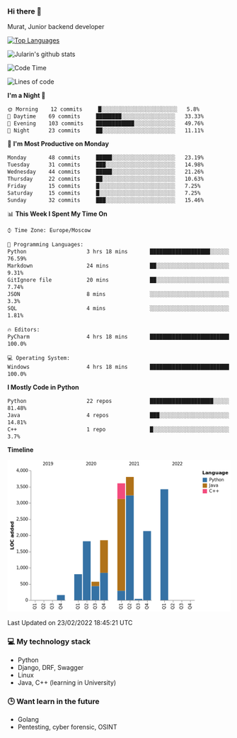 ### Hi there 👋

Murat, Junior backend developer

[![Top Languages](https://github-readme-stats.vercel.app/api/top-langs/?username=Jularin&layout=compact)]()

![Jularin's github stats](https://github-readme-stats.vercel.app/api?username=Jularin&show_icons=true&include_all_commits=true&count_private=true)

<!--START_SECTION:waka-->
![Code Time](http://img.shields.io/badge/Code%20Time-137%20hrs%2014%20mins-blue)

![Lines of code](https://img.shields.io/badge/From%20Hello%20World%20I%27ve%20Written-18%20Thousand%20lines%20of%20code-blue)

**I'm a Night 🦉** 

```text
🌞 Morning    12 commits     █░░░░░░░░░░░░░░░░░░░░░░░░   5.8% 
🌆 Daytime    69 commits     ████████░░░░░░░░░░░░░░░░░   33.33% 
🌃 Evening    103 commits    ████████████░░░░░░░░░░░░░   49.76% 
🌙 Night      23 commits     ██░░░░░░░░░░░░░░░░░░░░░░░   11.11%

```
📅 **I'm Most Productive on Monday** 

```text
Monday       48 commits     █████░░░░░░░░░░░░░░░░░░░░   23.19% 
Tuesday      31 commits     ███░░░░░░░░░░░░░░░░░░░░░░   14.98% 
Wednesday    44 commits     █████░░░░░░░░░░░░░░░░░░░░   21.26% 
Thursday     22 commits     ██░░░░░░░░░░░░░░░░░░░░░░░   10.63% 
Friday       15 commits     █░░░░░░░░░░░░░░░░░░░░░░░░   7.25% 
Saturday     15 commits     █░░░░░░░░░░░░░░░░░░░░░░░░   7.25% 
Sunday       32 commits     ███░░░░░░░░░░░░░░░░░░░░░░   15.46%

```


📊 **This Week I Spent My Time On** 

```text
⌚︎ Time Zone: Europe/Moscow

💬 Programming Languages: 
Python                   3 hrs 18 mins       ███████████████████░░░░░░   76.59% 
Markdown                 24 mins             ██░░░░░░░░░░░░░░░░░░░░░░░   9.31% 
GitIgnore file           20 mins             ██░░░░░░░░░░░░░░░░░░░░░░░   7.74% 
JSON                     8 mins              ░░░░░░░░░░░░░░░░░░░░░░░░░   3.3% 
SQL                      4 mins              ░░░░░░░░░░░░░░░░░░░░░░░░░   1.81%

🔥 Editors: 
PyCharm                  4 hrs 18 mins       █████████████████████████   100.0%

💻 Operating System: 
Windows                  4 hrs 18 mins       █████████████████████████   100.0%

```

**I Mostly Code in Python** 

```text
Python                   22 repos            ████████████████████░░░░░   81.48% 
Java                     4 repos             ███░░░░░░░░░░░░░░░░░░░░░░   14.81% 
C++                      1 repo              █░░░░░░░░░░░░░░░░░░░░░░░░   3.7%

```


**Timeline**

![Chart not found](https://raw.githubusercontent.com/Jularin/Jularin/main/charts/bar_graph.png) 


 Last Updated on 23/02/2022 18:45:21 UTC
<!--END_SECTION:waka-->

### 💻 My technology stack
 - Python
 - Django, DRF, Swagger
 - Linux 
 - Java, C++ (learning in University)

### 🕒 Want learn in the future
 - Golang
 - Pentesting, cyber forensic, OSINT
